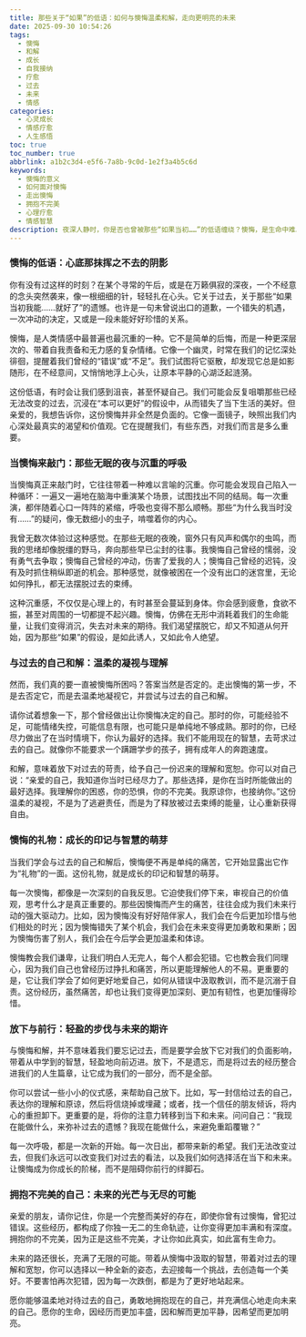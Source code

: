 ```yaml
---
title: 那些关于“如果”的低语：如何与懊悔温柔和解，走向更明亮的未来
date: 2025-09-30 10:54:26
tags:
  - 懊悔
  - 和解
  - 成长
  - 自我接纳
  - 疗愈
  - 过去
  - 未来
  - 情感
categories:
  - 心灵成长
  - 情感疗愈
  - 人生感悟
toc: true
toc_number: true
abbrlink: a1b2c3d4-e5f6-7a8b-9c0d-1e2f3a4b5c6d
keywords:
  - 懊悔的意义
  - 如何面对懊悔
  - 走出懊悔
  - 拥抱不完美
  - 心理疗愈
  - 情感智慧
description: 夜深人静时，你是否也曾被那些“如果当初……”的低语缠绕？懊悔，是生命中难以避免的沉重，它像一道无形的枷锁，将我们困在过去。但亲爱的，请相信，懊悔并非只有痛苦，它也是一份独特的礼物，指引我们走向更深刻的自我认知与成长。这篇文章，将带你温柔地审视懊悔，学会与过去的自己和解，最终，以更轻盈、更坚定的姿态，拥抱每一个充满希望的明天。
---
```


### 懊悔的低语：心底那抹挥之不去的阴影

你有没有过这样的时刻？在某个寻常的午后，或是在万籁俱寂的深夜，一个不经意的念头突然袭来，像一根细细的针，轻轻扎在心头。它关于过去，关于那些“如果当初我能……就好了”的遗憾。也许是一句未曾说出口的道歉，一个错失的机遇，一次冲动的决定，又或是一段未能好好珍惜的关系。

懊悔，是人类情感中最普遍也最沉重的一种。它不是简单的后悔，而是一种更深层次的、带着自我责备和无力感的复杂情绪。它像一个幽灵，时常在我们的记忆深处徘徊，提醒着我们曾经的“错误”或“不足”。我们试图将它驱散，却发现它总是如影随形，在不经意间，又悄悄地浮上心头，让原本平静的心湖泛起涟漪。

这份低语，有时会让我们感到沮丧，甚至怀疑自己。我们可能会反复咀嚼那些已经无法改变的过去，沉浸在“本可以更好”的假设中，从而错失了当下生活的美好。但亲爱的，我想告诉你，这份懊悔并非全然是负面的。它像一面镜子，映照出我们内心深处最真实的渴望和价值观。它在提醒我们，有些东西，对我们而言是多么重要。

### 当懊悔来敲门：那些无眠的夜与沉重的呼吸

当懊悔真正来敲门时，它往往带着一种难以言喻的沉重。你可能会发现自己陷入一种循环：一遍又一遍地在脑海中重演某个场景，试图找出不同的结局。每一次重演，都伴随着心口一阵阵的紧缩，呼吸也变得不那么顺畅。那些“为什么我当时没有……”的疑问，像无数细小的虫子，啃噬着你的内心。

我曾无数次体验过这种感觉。在那些无眠的夜晚，窗外只有风声和偶尔的虫鸣，而我的思绪却像脱缰的野马，奔向那些早已尘封的往事。我懊悔自己曾经的懦弱，没有勇气去争取；懊悔自己曾经的冲动，伤害了爱我的人；懊悔自己曾经的迟钝，没有及时抓住稍纵即逝的机会。那种感觉，就像被困在一个没有出口的迷宫里，无论如何挣扎，都无法摆脱过去的束缚。

这种沉重感，不仅仅是心理上的，有时甚至会蔓延到身体。你会感到疲惫，食欲不振，甚至对周围的一切都提不起兴趣。懊悔，仿佛在无形中消耗着我们的生命能量，让我们变得消沉，失去对未来的期待。我们渴望摆脱它，却又不知道从何开始，因为那些“如果”的假设，是如此诱人，又如此令人绝望。

### 与过去的自己和解：温柔的凝视与理解

然而，我们真的要一直被懊悔所困吗？答案当然是否定的。走出懊悔的第一步，不是去否定它，而是去温柔地凝视它，并尝试与过去的自己和解。

请你试着想象一下，那个曾经做出让你懊悔决定的自己。那时的你，可能经验不足，可能情绪失控，可能信息有限，也可能只是单纯地不够成熟。那时的你，已经尽力做出了在当时情境下，你认为最好的选择。我们不能用现在的智慧，去苛求过去的自己。就像你不能要求一个蹒跚学步的孩子，拥有成年人的奔跑速度。

和解，意味着放下对过去的苛责，给予自己一份迟来的理解和宽恕。你可以对自己说：“亲爱的自己，我知道你当时已经尽力了。那些选择，是你在当时所能做出的最好选择。我理解你的困惑，你的恐惧，你的不完美。我原谅你，也接纳你。”这份温柔的凝视，不是为了逃避责任，而是为了释放被过去束缚的能量，让心重新获得自由。

### 懊悔的礼物：成长的印记与智慧的萌芽

当我们学会与过去的自己和解后，懊悔便不再是单纯的痛苦，它开始显露出它作为“礼物”的一面。这份礼物，就是成长的印记和智慧的萌芽。

每一次懊悔，都像是一次深刻的自我反思。它迫使我们停下来，审视自己的价值观，思考什么才是真正重要的。那些因懊悔而产生的痛苦，往往会成为我们未来行动的强大驱动力。比如，因为懊悔没有好好陪伴家人，我们会在今后更加珍惜与他们相处的时光；因为懊悔错失了某个机会，我们会在未来变得更加勇敢和果断；因为懊悔伤害了别人，我们会在今后学会更加温柔和体谅。

懊悔教会我们谦卑，让我们明白人无完人，每个人都会犯错。它也教会我们同理心，因为我们自己也曾经历过挣扎和痛苦，所以更能理解他人的不易。更重要的是，它让我们学会了如何更好地爱自己，如何从错误中汲取教训，而不是沉溺于自责。这份经历，虽然痛苦，却也让我们变得更加深刻、更加有韧性，也更加懂得珍惜。

### 放下与前行：轻盈的步伐与未来的期许

与懊悔和解，并不意味着我们要忘记过去，而是要学会放下它对我们的负面影响，带着从中学到的智慧，轻盈地向前迈进。放下，不是遗忘，而是将过去的经历整合进我们的人生篇章，让它成为我们的一部分，而不是全部。

你可以尝试一些小小的仪式感，来帮助自己放下。比如，写一封信给过去的自己，表达你的理解和原谅，然后将信烧掉或埋藏；或者，找一个信任的朋友倾诉，将内心的重担卸下。更重要的是，将你的注意力转移到当下和未来。问问自己：“我现在能做什么，来弥补过去的遗憾？我现在能做什么，来避免重蹈覆辙？”

每一次呼吸，都是一次新的开始。每一次日出，都带来新的希望。我们无法改变过去，但我们永远可以改变我们对过去的看法，以及我们如何选择活在当下和未来。让懊悔成为你成长的阶梯，而不是阻碍你前行的绊脚石。

### 拥抱不完美的自己：未来的光芒与无尽的可能

亲爱的朋友，请你记住，你是一个完整而美好的存在，即使你曾有过懊悔，曾犯过错误。这些经历，都构成了你独一无二的生命轨迹，让你变得更加丰满和有深度。拥抱你的不完美，因为正是这些不完美，才让你如此真实，如此富有生命力。

未来的路还很长，充满了无限的可能。带着从懊悔中汲取的智慧，带着对过去的理解和宽恕，你可以选择以一种全新的姿态，去迎接每一个挑战，去创造每一个美好。不要害怕再次犯错，因为每一次跌倒，都是为了更好地站起来。

愿你能够温柔地对待过去的自己，勇敢地拥抱现在的自己，并充满信心地走向未来的自己。愿你的生命，因经历而更加丰盛，因和解而更加平静，因希望而更加明亮。